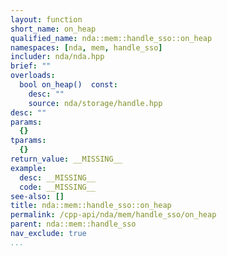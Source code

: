 ```yaml
---
layout: function
short_name: on_heap
qualified_name: nda::mem::handle_sso::on_heap
namespaces: [nda, mem, handle_sso]
includer: nda/nda.hpp
brief: ""
overloads:
  bool on_heap()  const:
    desc: ""
    source: nda/storage/handle.hpp
desc: ""
params:
  {}
tparams:
  {}
return_value: __MISSING__
example:
  desc: __MISSING__
  code: __MISSING__
see-also: []
title: nda::mem::handle_sso::on_heap
permalink: /cpp-api/nda/mem/handle_sso/on_heap
parent: nda::mem::handle_sso
nav_exclude: true
...
```


